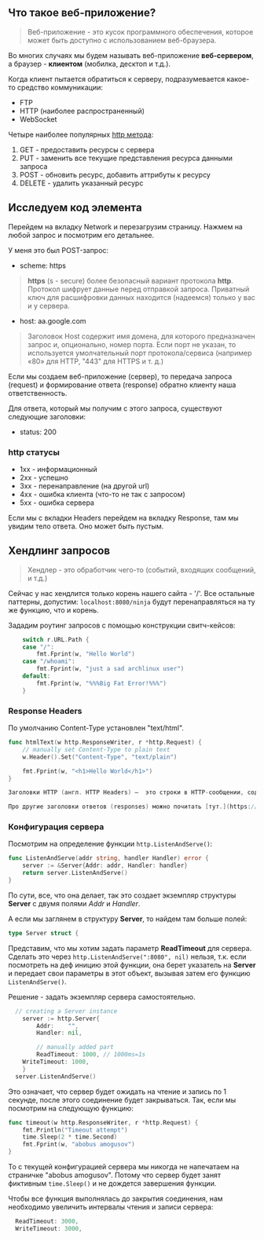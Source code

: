 ## Что такое веб-приложение?
> Веб-приложение - это кусок программного обеспечения, которое может быть доступно с использованием веб-браузера.

Во многих случаях мы будем называть веб-приложение **веб-сервером**, а браузер - **клиентом** (мобилка, десктоп и т.д.).

Когда клиент пытается обратиться к серверу, подразумевается какое-то средство коммуникации:
  * FTP
  * HTTP (наиболее распространенный)
  * WebSocket

Четыре наиболее популярных [http метода](https://developer.mozilla.org/ru/docs/Web/HTTP/Methods):
1. GET    -  предоставить ресурсы с сервера
2. PUT    -  заменить все текущие представления ресурса данными запроса
3. POST   -  обновить ресурс, добавить аттрибуты к ресурсу
4. DELETE -  удалить указанный ресурс

## Исследуем код элемента
Перейдем на вкладку Network и перезагрузим страницу. Нажмем на любой запрос и посмотрим его детальнее.

У меня это был POST-запрос:
* scheme: https 

> **https** (s - secure) более безопасный вариант протокола **http**. Протокол шифрует данные перед отправкой запроса. Приватный ключ для расшифровки данных находится (надеемся) только у вас и у сервера.

* host: aa.google.com 

> Заголовок Host содержит имя домена, для которого предназначен запрос и, опционально, номер порта. Если порт не указан, то используется умолчательный порт протокола/сервиса (например «80» для HTTP, "443" для HTTPS и т. д.)

Если мы создаем веб-приложение (сервер), то передача запроса (request) и формирование ответа (response) обратно клиенту наша ответственность.

Для ответа, который мы получим с этого запроса, существуют следующие заголовки:

* status: 200

### http статусы
* 1xx - информационный
* 2xx - успешно
* 3xx - перенаправление (на другой url)
* 4xx - ошибка клиента (что-то не так с запросом)
* 5xx - ошибка сервера

Если мы с вкладки Headers перейдем на вкладку Response, там мы увидим тело ответа. Оно может быть пустым.


## Хендлинг запросов
> Хендлер - это обработчик чего-то (событий, входящих сообщений, и т.д.)

Сейчас у нас хендлится только корень нашего сайта - '/'. Все остальные паттерны, допустим: ```localhost:8080/ninja``` будут перенаправляться на ту же функцию, что и корень.

Зададим роутинг запросов с помощью конструкции свитч-кейсов:

```go
	switch r.URL.Path {
	case "/":
		fmt.Fprint(w, "Hello World")
	case "/whoami":
		fmt.Fprint(w, "just a sad archlinux user")
	default:
		fmt.Fprint(w, "%%%Big Fat Error!%%%")
	}
```

### Response Headers
По умолчанию Content-Type установлен "text/html". 
```go
func htmlText(w http.ResponseWriter, r *http.Request) {
	// manually set Content-Type to plain text
	w.Header().Set("Content-Type", "text/plain")

	fmt.Fprint(w, "<h1>Hello World</h1>")
}

Заголовки HTTP (англ. HTTP Headers) —  это строки в HTTP-сообщении, содержащие разделённую двоеточием пару имя-значение. Они содержат дополнительную информацию об ответе, например, его местонахождении, или о сервере, предоставившим его.

Про другие заголовки ответов (responses) можно почитать [тут.](https://developer.mozilla.org/en-US/docs/Glossary/Response_header)
```
### Конфигурация сервера
Посмотрим на определение функции ```http.ListenAndServe()```:

```go
func ListenAndServe(addr string, handler Handler) error {
	server := &Server{Addr: addr, Handler: handler}
	return server.ListenAndServe()
}
```
По сути, все, что она делает, так это создает экземпляр структуры **Server** с двумя полями *Addr* и *Handler*.

А если мы заглянем в структуру **Server**, то найдем там больше полей:
```go
type Server struct {
```

Представим, что мы хотим задать параметр **ReadTimeout** для сервера. Сделать это через ```http.ListenAndServe(":8080", nil)``` нельзя, т.к. если посмотреть на деф
иницию этой функции, она берет указатель на **Server** и передает свои параметры в этот объект, вызывая затем его функцию ```ListenAndServe()```.


Решение - задать экземпляр сервера самостоятельно.

```go
  // creating a Server instance
	server := http.Server{
		Addr:    "",
		Handler: nil,

		// manually added part
		ReadTimeout: 1000, // 1000ms=1s
    WriteTimeout: 1000,
	}
  server.ListenAndServe()
```
Это означает, что сервер будет ожидать на чтение и запись по 1 секунде, после этого соединение будет закрываться. Так, если мы посмотрим на следующую функцию: 
```go
func timeout(w http.ResponseWriter, r *http.Request) {
	fmt.Println("Timeout attempt")
	time.Sleep(2 * time.Second)
	fmt.Fprint(w, "abobus amogusov")
}
```
То с текущей конфигурацией сервера мы никогда не напечатаем на страничке "abobus amogusov". Потому что сервер будет занят фиктивным ```time.Sleep()``` и не дождется завершения функции.

Чтобы все функция выполнялась до закрытия соединения, нам необходимо увеличить интервалы чтения и записи сервера: 
```go
  ReadTimeout: 3000,
  WriteTimeout: 3000,
```
